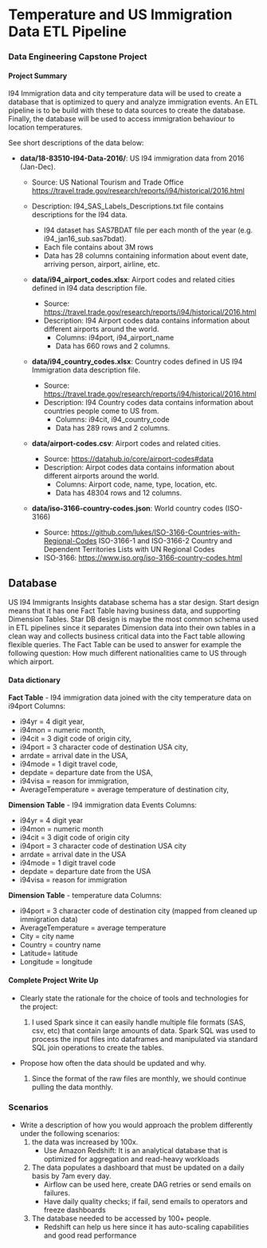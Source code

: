 # Temperature and US Immigration Data ETL Pipeline
### Data Engineering Capstone Project

#### Project Summary
I94 Immigration data and city temperature data will be used to create a database that is optimized to query and analyze immigration events. An ETL pipeline is to be build with these to data sources to create the database. Finally, the database will be used to access immigration behaviour to location temperatures.

See short descriptions of the data below:

* **data/18-83510-I94-Data-2016/**: US I94 immigration data from 2016 (Jan-Dec).

  * Source: US National Tourism and Trade Office https://travel.trade.gov/research/reports/i94/historical/2016.html
  * Description: I94_SAS_Labels_Descriptions.txt file contains descriptions for the I94 data.
    * I94 dataset has SAS7BDAT file per each month of the year (e.g. i94_jan16_sub.sas7bdat).
    * Each file contains about 3M rows
    * Data has 28 columns containing information about event date, arriving person, airport, airline, etc.

  * **data/i94_airport_codes.xlsx**: Airport codes and related cities defined in I94 data description file.

    * Source: https://travel.trade.gov/research/reports/i94/historical/2016.html
    * Description: I94 Airport codes data contains information about different airports around the world.
      * Columns: i94port, i94_airport_name
      * Data has 660 rows and 2 columns.

  * **data/i94_country_codes.xlsx**: Country codes defined in US I94 Immigration data description file.

    * Source: https://travel.trade.gov/research/reports/i94/historical/2016.html
    * Description: I94 Country codes data contains information about countries people come to US from.
      * Columns: i94cit, i94_country_code
      * Data has 289 rows and 2 columns.

  * **data/airport-codes.csv**: Airport codes and related cities.

    * Source: https://datahub.io/core/airport-codes#data
    * Description: Airpot codes data contains information about different airports around the world.
      * Columns: Airport code, name, type, location, etc.
      * Data has 48304 rows and 12 columns.

  * **data/iso-3166-country-codes.json**: World country codes (ISO-3166)

    * Source: https://github.com/lukes/ISO-3166-Countries-with-Regional-Codes
      ISO-3166-1 and ISO-3166-2 Country and Dependent Territories Lists with UN Regional Codes
    * ISO-3166: https://www.iso.org/iso-3166-country-codes.html

## Database

US I94 Immigrants Insights database schema has a star design. Start design means that it has one Fact Table having business data, and supporting Dimension Tables. Star DB design is maybe the most common schema used in ETL pipelines since it separates Dimension data into their own tables in a clean way and collects business critical data into the Fact table allowing flexible queries.
The Fact Table can be used to answer for example the following question: How much different nationalities came to US through which airport.

#### Data dictionary 

**Fact Table** - I94 immigration data joined with the city temperature data on i94port
Columns:
   - i94yr = 4 digit year,
   - i94mon = numeric month,
   - i94cit = 3 digit code of origin city,
   - i94port = 3 character code of destination USA city,
   - arrdate = arrival date in the USA,
   - i94mode = 1 digit travel code,
   - depdate = departure date from the USA,
   - i94visa = reason for immigration,
   - AverageTemperature = average temperature of destination city,

**Dimension Table** - I94 immigration data Events
Columns:
   - i94yr = 4 digit year
   - i94mon = numeric month
   - i94cit = 3 digit code of origin city
   - i94port = 3 character code of destination USA city
   - arrdate = arrival date in the USA
   - i94mode = 1 digit travel code
   - depdate = departure date from the USA
   - i94visa = reason for immigration

**Dimension Table** - temperature data
Columns:
- i94port = 3 character code of destination city (mapped from cleaned up immigration data)
- AverageTemperature = average temperature
- City = city name
- Country = country name
- Latitude= latitude
- Longitude = longitude

#### Complete Project Write Up
* Clearly state the rationale for the choice of tools and technologies for the project:
  1. I used Spark since it can easily handle multiple file formats (SAS, csv, etc) that contain large amounts of data. Spark SQL was used to process the input files into dataframes and manipulated via standard SQL join operations to create the tables.
    
* Propose how often the data should be updated and why.
    1. Since the format of the raw files are monthly, we should continue pulling the data monthly.
    
### Scenarios
* Write a description of how you would approach the problem differently under the following scenarios:
    1. the data was increased by 100x.
        - Use Amazon Redshift: It is an analytical database that is optimized for aggregation and read-heavy workloads
    2. The data populates a dashboard that must be updated on a daily basis by 7am every day.
        - Airflow can be used here, create DAG retries or send emails on failures.
        - Have daily quality checks; if fail, send emails to operators and freeze dashboards
    3. The database needed to be accessed by 100+ people.
        - Redshift can help us here since it has auto-scaling capabilities and good read performance